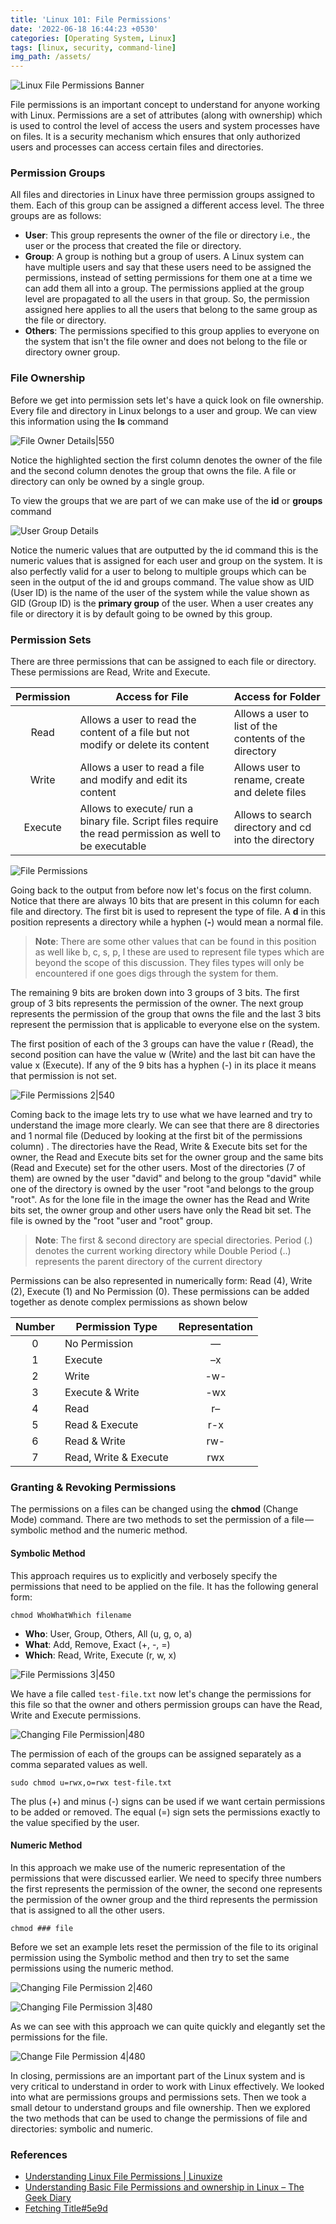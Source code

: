 ```yaml
---
title: 'Linux 101: File Permissions'
date: '2022-06-18 16:44:23 +0530'
categories: [Operating System, Linux]
tags: [linux, security, command-line]
img_path: /assets/
---
```


![Linux File Permissions Banner](images/linux-file-permission/linux-permissions-banner.webp)

File permissions is an important concept to understand for anyone working with Linux. Permissions are a set of attributes (along with ownership) which is used to control the level of access the users and system processes have on files. It is a security mechanism which ensures that only authorized users and processes can access certain files and directories.

### Permission Groups

All files and directories in Linux have three permission groups assigned to them. Each of this group can be assigned a different access level. The three groups are as follows:

*   **User**: This group represents the owner of the file or directory i.e., the user or the process that created the file or directory.
*   **Group**: A group is nothing but a group of users. A Linux system can have multiple users and say that these users need to be assigned the permissions, instead of setting permissions for them one at a time we can add them all into a group. The permissions applied at the group level are propagated to all the users in that group. So, the permission assigned here applies to all the users that belong to the same group as the file or directory.
*   **Others**: The permissions specified to this group applies to everyone on the system that isn't the file owner and does not belong to the file or directory owner group.

### File Ownership

Before we get into permission sets let's have a quick look on file ownership. Every file and directory in Linux belongs to a user and group. We can view this information using the **ls** command

![File Owner Details|550](images/linux-file-permission/file-owner-details.png)

Notice the highlighted section the first column denotes the owner of the file and the second column denotes the group that owns the file. A file or directory can only be owned by a single group.

To view the groups that we are part of we can make use of the **id** or **groups** command

![User Group Details](images/linux-file-permission/user-group-details.png)

Notice the numeric values that are outputted by the id command this is the numeric values that is assigned for each user and group on the system. It is also perfectly valid for a user to belong to multiple groups which can be seen in the output of the id and groups command. The value show as UID (User ID) is the name of the user of the system while the value shown as GID (Group ID) is the **primary group** of the user. When a user creates any file or directory it is by default going to be owned by this group.

### Permission Sets

There are three permissions that can be assigned to each file or directory. These permissions are Read, Write and Execute.

| Permission | Access for File                                                                                         | Access for Folder                                      |
|:----------:| ------------------------------------------------------------------------------------------------------- | ------------------------------------------------------ |
|    Read    | Allows a user to read the content of a file but not modify or delete its content                        | Allows a user to list of the contents of the directory |
|   Write    | Allows a user to read a file and modify and edit its content                                            | Allows user to rename, create and delete files         |
|  Execute   | Allows to execute/ run a binary file. Script files require the read permission as well to be executable | Allows to search directory and cd into the directory   |

![File Permissions](images/linux-file-permission/file-permissions.png)

Going back to the output from before now let's focus on the first column. Notice that there are always 10 bits that are present in this column for each file and directory. The first bit is used to represent the type of file. A **d** in this position represents a directory while a hyphen (**-**) would mean a normal file.

> **Note**: There are some other values that can be found in this position as well like b, c, s, p, l these are used to represent file types which are beyond the scope of this discussion. They files types will only be encountered if one goes digs through the system for them.

The remaining 9 bits are broken down into 3 groups of 3 bits. The first group of 3 bits represents the permission of the owner. The next group represents the permission of the group that owns the file and the last 3 bits represent the permission that is applicable to everyone else on the system.

The first position of each of the 3 groups can have the value r (Read), the second position can have the value w (Write) and the last bit can have the value x (Execute). If any of the 9 bits has a hyphen (-) in its place it means that permission is not set.

![File Permissions 2|540](images/linux-file-permission/file-permissions-2.png)

Coming back to the image lets try to use what we have learned and try to understand the image more clearly. We can see that there are 8 directories and 1 normal file (Deduced by looking at the first bit of the permissions column) . The directories have the Read, Write & Execute bits set for the owner, the Read and Execute bits set for the owner group and the same bits (Read and Execute) set for the other users. Most of the directories (7 of them) are owned by the user "david" and belong to the group "david" while one of the directory is owned by the user "root "and belongs to the group "root". As for the lone file in the image the owner has the Read and Write bits set, the owner group and other users have only the Read bit set. The file is owned by the "root "user and "root" group.

> **Note**: The first & second directory are special directories. Period (.) denotes the current working directory while Double Period (..) represents the parent directory of the current directory

Permissions can be also represented in numerically form: Read (4), Write (2), Execute (1) and No Permission (0). These permissions can be added together as denote complex permissions as shown below

| Number | Permission Type       | Representation |
|:------:| --------------------- |:--------------:|
|   0    | No Permission         |       —        |
|   1    | Execute               |       –x       |
|   2    | Write                 |      -w-       |
|   3    | Execute & Write       |      -wx       |
|   4    | Read                  |       r–       |
|   5    | Read & Execute        |      r-x       |
|   6    | Read & Write          |      rw-       |
|   7    | Read, Write & Execute |      rwx       |

### Granting & Revoking Permissions

The permissions on a files can be changed using the **chmod** (Change Mode) command. There are two methods to set the permission of a file — symbolic method and the numeric method.

#### Symbolic Method

This approach requires us to explicitly and verbosely specify the permissions that need to be applied on the file. It has the following general form:

```
chmod WhoWhatWhich filename
```

*   **Who**: User, Group, Others, All (u, g, o, a)
*   **What**: Add, Remove, Exact (+, -, =)
*   **Which**: Read, Write, Execute (r, w, x)

![File Permissions 3|450](images/linux-file-permission/file-permissions-3.png)

We have a file called `test-file.txt` now let's change the permissions for this file so that the owner and others permission groups can have the Read, Write and Execute permissions.

![Changing File Permission|480](images/linux-file-permission/change-file-permission.png)

The permission of each of the groups can be assigned separately as a comma separated values as well.

```
sudo chmod u=rwx,o=rwx test-file.txt
```

The plus (+) and minus (-) signs can be used if we want certain permissions to be added or removed. The equal (=) sign sets the permissions exactly to the value specified by the user.

#### Numeric Method

In this approach we make use of the numeric representation of the permissions that were discussed earlier. We need to specify three numbers the first represents the permission of the owner, the second one represents the permission of the owner group and the third represents the permission that is assigned to all the other users.

```
chmod ### file
```

Before we set an example lets reset the permission of the file to its original permission using the Symbolic method and then try to set the same permissions using the numeric method.

![Changing File Permission 2|460](images/linux-file-permission/change-file-permission-2.png)

![Changing File Permission 3|480](images/linux-file-permission/change-file-permission-3.png)

As we can see with this approach we can quite quickly and elegantly set the permissions for the file.

![Change File Permission 4|480](images/linux-file-permission/change-file-permission-4.png)

In closing, permissions are an important part of the Linux system and is very critical to understand in order to work with Linux effectively. We looked into what are permissions groups and permissions sets. Then we took a small detour to understand groups and file ownership. Then we explored the two methods that can be used to change the permissions of file and directories: symbolic and numeric.

### References

*   [Understanding Linux File Permissions \| Linuxize](https://linuxize.com/post/understanding-linux-file-permissions/)
*   [Understanding Basic File Permissions and ownership in Linux – The Geek Diary](https://www.thegeekdiary.com/understanding-basic-file-permissions-and-ownership-in-linux/)
*   [Fetching Title#5e9d](https://linuxfoundation.org/blog/classic-sysadmin-understanding-linux-file-permissions/)